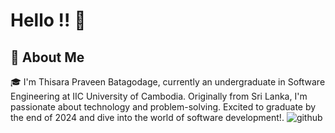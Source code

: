 # Hello !! 👋

## 🚀 About Me

🎓 I'm Thisara Praveen Batagodage, currently an undergraduate in Software Engineering at IIC University of Cambodia. Originally from Sri Lanka, I'm passionate about technology and problem-solving. Excited to graduate by the end of 2024 and dive into the world of software development!.
![github](https://img.shields.io/badge/GitHub-000000?style=for-the-badge&logo=GitHub&logoColor=white)
